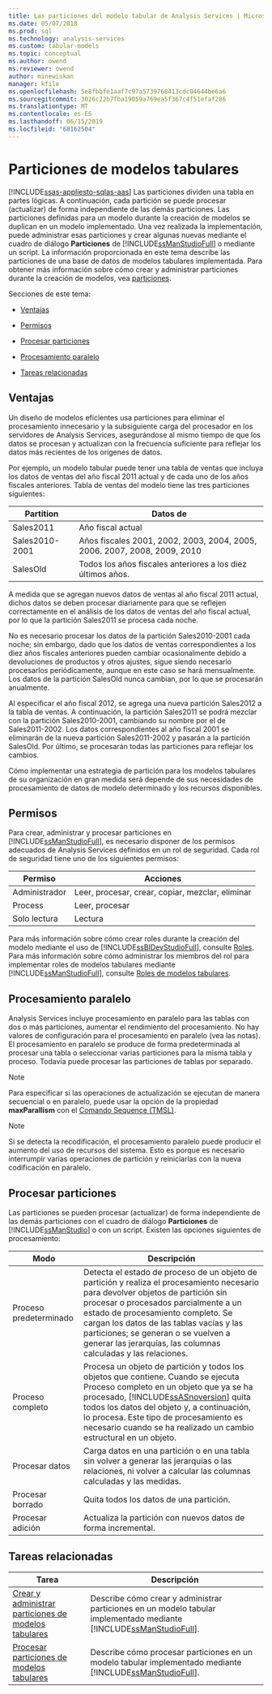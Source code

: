 ```yaml
---
title: Las particiones del modelo tabular de Analysis Services | Microsoft Docs
ms.date: 05/07/2018
ms.prod: sql
ms.technology: analysis-services
ms.custom: tabular-models
ms.topic: conceptual
ms.author: owend
ms.reviewer: owend
author: minewiskan
manager: kfile
ms.openlocfilehash: 5e8fbbfe1aaf7c97a5739768413cdc04644be6a6
ms.sourcegitcommit: 3026c22b7fba19059a769ea5f367c4f51efaf286
ms.translationtype: MT
ms.contentlocale: es-ES
ms.lasthandoff: 06/15/2019
ms.locfileid: "68162504"
---
```

# <a name="tabular-model-partitions"></a>Particiones de modelos tabulares 
[!INCLUDE[ssas-appliesto-sqlas-aas](../../includes/ssas-appliesto-sqlas-aas.md)]
  Las particiones dividen una tabla en partes lógicas. A continuación, cada partición se puede procesar (actualizar) de forma independiente de las demás particiones. Las particiones definidas para un modelo durante la creación de modelos se duplican en un modelo implementado. Una vez realizada la implementación, puede administrar esas particiones y crear algunas nuevas mediante el cuadro de diálogo **Particiones** de [!INCLUDE[ssManStudioFull](../../includes/ssmanstudiofull-md.md)] o mediante un script. La información proporcionada en este tema describe las particiones de una base de datos de modelos tabulares implementada. Para obtener más información sobre cómo crear y administrar particiones durante la creación de modelos, vea [particiones](../../analysis-services/tabular-models/partitions-ssas-tabular.md).  
  
 Secciones de este tema:  
  
-   [Ventajas](#bkmk_benefits)  
  
-   [Permisos](#bkmk_permissions)  
  
-   [Procesar particiones](#bkmk_process_partitions)  
  
-   [Procesamiento paralelo](#bkmk_parallelProc)  
  
-   [Tareas relacionadas](#bkmk_related_tasks)  
  
##  <a name="bkmk_benefits"></a> Ventajas  
 Un diseño de modelos eficientes usa particiones para eliminar el procesamiento innecesario y la subsiguiente carga del procesador en los servidores de Analysis Services, asegurándose al mismo tiempo de que los datos se procesan y actualizan con la frecuencia suficiente para reflejar los datos más recientes de los orígenes de datos.  
  
 Por ejemplo, un modelo tabular puede tener una tabla de ventas que incluya los datos de ventas del año fiscal 2011 actual y de cada uno de los años fiscales anteriores. Tabla de ventas del modelo tiene las tres particiones siguientes:  
  
|Partition|Datos de|  
|---------------|---------------|  
|Sales2011|Año fiscal actual|  
|Sales2010-2001|Años fiscales 2001, 2002, 2003, 2004, 2005, 2006. 2007, 2008, 2009, 2010|  
|SalesOld|Todos los años fiscales anteriores a los diez últimos años.|  
  
 A medida que se agregan nuevos datos de ventas al año fiscal 2011 actual, dichos datos se deben procesar diariamente para que se reflejen correctamente en el análisis de los datos de ventas del año fiscal actual, por lo que la partición Sales2011 se procesa cada noche.  
  
 No es necesario procesar los datos de la partición Sales2010-2001 cada noche; sin embargo, dado que los datos de ventas correspondientes a los diez años fiscales anteriores pueden cambiar ocasionalmente debido a devoluciones de productos y otros ajustes, sigue siendo necesario procesarlos periódicamente, aunque en este caso se hará mensualmente. Los datos de la partición SalesOld nunca cambian, por lo que se procesarán anualmente.  
  
 Al especificar el año fiscal 2012, se agrega una nueva partición Sales2012 a la tabla de ventas. A continuación, la partición Sales2011 se podrá mezclar con la partición Sales2010-2001, cambiando su nombre por el de Sales2011-2002. Los datos correspondientes al año fiscal 2001 se eliminarán de la nueva partición Sales2011-2002 y pasarán a la partición SalesOld. Por último, se procesarán todas las particiones para reflejar los cambios.  
  
 Cómo implementar una estrategia de partición para los modelos tabulares de su organización en gran medida será depende de sus necesidades de procesamiento de datos de modelo determinado y los recursos disponibles.  
  
##  <a name="bkmk_permissions"></a> Permisos  
 Para crear, administrar y procesar particiones en [!INCLUDE[ssManStudioFull](../../includes/ssmanstudiofull-md.md)], es necesario disponer de los permisos adecuados de Analysis Services definidos en un rol de seguridad. Cada rol de seguridad tiene uno de los siguientes permisos:  
  
|Permiso|Acciones|  
|----------------|-------------|  
|Administrador|Leer, procesar, crear, copiar, mezclar, eliminar|  
|Process|Leer, procesar|  
|Solo lectura|Lectura|  
  
 Para más información sobre cómo crear roles durante la creación del modelo mediante el uso de [!INCLUDE[ssBIDevStudioFull](../../includes/ssbidevstudiofull-md.md)], consulte [Roles](../../analysis-services/tabular-models/roles-ssas-tabular.md). Para más información sobre cómo administrar los miembros del rol para implementar roles de modelos tabulares mediante [!INCLUDE[ssManStudioFull](../../includes/ssmanstudiofull-md.md)], consulte [Roles de modelos tabulares](../../analysis-services/tabular-models/tabular-model-roles-ssas-tabular.md).  
  
##  <a name="bkmk_parallelProc"></a> Procesamiento paralelo  
Analysis Services incluye procesamiento en paralelo para las tablas con dos o más particiones, aumentar el rendimiento del procesamiento. No hay valores de configuración para el procesamiento en paralelo (vea las notas). El procesamiento en paralelo se produce de forma predeterminada al procesar una tabla o seleccionar varias particiones para la misma tabla y proceso. Todavía puede procesar las particiones de tablas por separado.  
  
> [!NOTE]  
>  Para especificar si las operaciones de actualización se ejecutan de manera secuencial o en paralelo, puede usar la opción de la propiedad **maxParallism** con el [Comando Sequence (TMSL)](https://docs.microsoft.com/bi-reference/tmsl/sequence-command-tmsl).

> [!NOTE]  
>  Si se detecta la recodificación, el procesamiento paralelo puede producir el aumento del uso de recursos del sistema. Esto es porque es necesario interrumpir varias operaciones de partición y reiniciarlas con la nueva codificación en paralelo.  
  
##  <a name="bkmk_process_partitions"></a> Procesar particiones  
 Las particiones se pueden procesar (actualizar) de forma independiente de las demás particiones con el cuadro de diálogo **Particiones** de [!INCLUDE[ssManStudio](../../includes/ssmanstudio-md.md)] o con un script. Existen las opciones siguientes de procesamiento:  
  
|Modo|Descripción|  
|----------|-----------------|  
|Proceso predeterminado|Detecta el estado de proceso de un objeto de partición y realiza el procesamiento necesario para devolver objetos de partición sin procesar o procesados parcialmente a un estado de procesamiento completo. Se cargan los datos de las tablas vacías y las particiones; se generan o se vuelven a generar las jerarquías, las columnas calculadas y las relaciones.|  
|Proceso completo|Procesa un objeto de partición y todos los objetos que contiene. Cuando se ejecuta Proceso completo en un objeto que ya se ha procesado, [!INCLUDE[ssASnoversion](../../includes/ssasnoversion-md.md)] quita todos los datos del objeto y, a continuación, lo procesa. Este tipo de procesamiento es necesario cuando se ha realizado un cambio estructural en un objeto.|  
|Procesar datos|Carga datos en una partición o en una tabla sin volver a generar las jerarquías o las relaciones, ni volver a calcular las columnas calculadas y las medidas.|  
|Procesar borrado|Quita todos los datos de una partición.|  
|Procesar adición|Actualiza la partición con nuevos datos de forma incremental.|  
  
##  <a name="bkmk_related_tasks"></a> Tareas relacionadas  
  
|Tarea|Descripción|  
|----------|-----------------|  
|[Crear y administrar particiones de modelos tabulares](../../analysis-services/tabular-models/create-and-manage-tabular-model-partitions-ssas-tabular.md)|Describe cómo crear y administrar particiones en un modelo tabular implementado mediante [!INCLUDE[ssManStudioFull](../../includes/ssmanstudiofull-md.md)].|  
|[Procesar particiones de modelos tabulares](../../analysis-services/tabular-models/process-tabular-model-partitions-ssas-tabular.md)|Describe cómo procesar particiones en un modelo tabular implementado mediante [!INCLUDE[ssManStudioFull](../../includes/ssmanstudiofull-md.md)].|  
  
  
